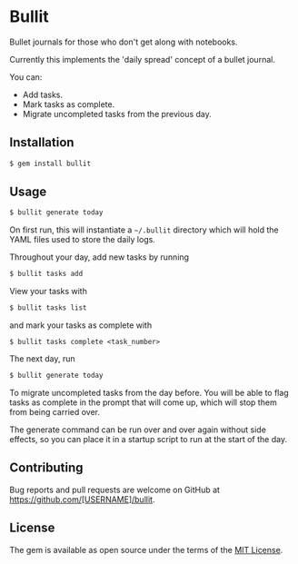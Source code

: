# Bullit

Bullet journals for those who don't get along with notebooks.

Currently this implements the 'daily spread' concept of a bullet journal.

You can:
  - Add tasks.
  - Mark tasks as complete.
  - Migrate uncompleted tasks from the previous day.

## Installation

```bash
$ gem install bullit
```
## Usage
```bash
$ bullit generate today
```
On first run, this will instantiate a `~/.bullit` directory which will hold the YAML files used to store the daily logs.

Throughout your day, add new tasks by running
```bash
$ bullit tasks add
```

View your tasks with
```bash
$ bullit tasks list
```

and mark your tasks as complete with
```
$ bullit tasks complete <task_number>
```

The next day, run
```bash
$ bullit generate today
```
To migrate uncompleted tasks from the day before. You will be able to flag tasks as complete in the prompt that will come up, which will stop them from being carried over.

The generate command can be run over and over again without side effects, so you can place it in a startup script to run at the start of the day.

## Contributing

Bug reports and pull requests are welcome on GitHub at https://github.com/[USERNAME]/bullit.

## License

The gem is available as open source under the terms of the [MIT License](https://opensource.org/licenses/MIT).
